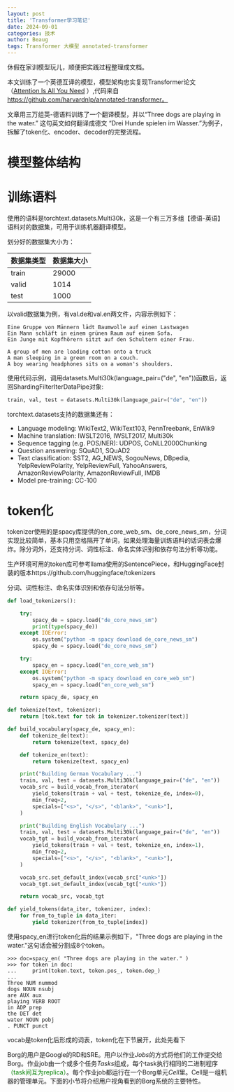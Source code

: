 ```yaml
---
layout: post
title: 'Transformer学习笔记'
date: 2024-09-01
categories: 技术
author: Beaug
tags: Transformer 大模型 annotated-transformer
---
```





休假在家训模型玩儿，顺便把实践过程整理成文档。

本文训练了一个英德互译的模型，模型架构忠实复现Transformer论文（[Attention Is All You Need](https://arxiv.org/pdf/1706.03762)
）,代码来自 https://github.com/harvardnlp/annotated-transformer。

文章用三万组英-德语料训练了一个翻译模型，并以“Three dogs are playing in the water.” 这句英文如何翻译成德文 “Drei Hunde spielen im Wasser.”为例子，拆解了token化、encoder、decoder的完整流程。


# 模型整体结构





# 训练语料
使用的语料是torchtext.datasets.Multi30k，这是一个有三万多组【德语-英语】语料对的数据集，可用于训练机器翻译模型。

划分好的数据集大小为：

| 数据集类型   | 数据集大小 |
|:-----------|:----------|
| train   |   29000 |
| valid   |   1014 |
| test   |   1000 |

以valid数据集为例，有val.de和val.en两文件，内容示例如下：
```
Eine Gruppe von Männern lädt Baumwolle auf einen Lastwagen
Ein Mann schläft in einem grünen Raum auf einem Sofa.
Ein Junge mit Kopfhörern sitzt auf den Schultern einer Frau.
```
```
A group of men are loading cotton onto a truck
A man sleeping in a green room on a couch.
A boy wearing headphones sits on a woman's shoulders.
```

使用代码示例，调用datasets.Multi30k(language_pair=("de", "en"))函数后，返回ShardingFilterIterDataPipe对象:

```python
train, val, test = datasets.Multi30k(language_pair=("de", "en"))

```

torchtext.datasets支持的数据集还有：
* Language modeling: WikiText2, WikiText103, PennTreebank, EnWik9
* Machine translation: IWSLT2016, IWSLT2017, Multi30k
* Sequence tagging (e.g. POS/NER): UDPOS, CoNLL2000Chunking
* Question answering: SQuAD1, SQuAD2
* Text classification: SST2, AG_NEWS, SogouNews, DBpedia, YelpReviewPolarity, YelpReviewFull, YahooAnswers, AmazonReviewPolarity, AmazonReviewFull, IMDB
* Model pre-training: CC-100


# token化

tokenizer使用的是spacy库提供的en_core_web_sm、de_core_news_sm，分词实现比较简单，基本只用空格隔开了单词，如果处理海量训练语料的话词表会爆炸。除分词外，还支持分词、词性标注、命名实体识别和依存句法分析等功能。

生产环境可用的token库可参考llama使用的SentencePiece，和HuggingFace封装的版本https://github.com/huggingface/tokenizers

分词、词性标注、命名实体识别和依存句法分析等。

```python
def load_tokenizers():

    try:
        spacy_de = spacy.load("de_core_news_sm")
        print(type(spacy_de))
    except IOError:
        os.system("python -m spacy download de_core_news_sm")
        spacy_de = spacy.load("de_core_news_sm")

    try:
        spacy_en = spacy.load("en_core_web_sm")
    except IOError:
        os.system("python -m spacy download en_core_web_sm")
        spacy_en = spacy.load("en_core_web_sm")

    return spacy_de, spacy_en

def tokenize(text, tokenizer):
    return [tok.text for tok in tokenizer.tokenizer(text)]

def build_vocabulary(spacy_de, spacy_en):
    def tokenize_de(text):
        return tokenize(text, spacy_de)

    def tokenize_en(text):
        return tokenize(text, spacy_en)

    print("Building German Vocabulary ...")
    train, val, test = datasets.Multi30k(language_pair=("de", "en"))
    vocab_src = build_vocab_from_iterator(
        yield_tokens(train + val + test, tokenize_de, index=0),
        min_freq=2,
        specials=["<s>", "</s>", "<blank>", "<unk>"],
    )

    print("Building English Vocabulary ...")
    train, val, test = datasets.Multi30k(language_pair=("de", "en"))
    vocab_tgt = build_vocab_from_iterator(
        yield_tokens(train + val + test, tokenize_en, index=1),
        min_freq=2,
        specials=["<s>", "</s>", "<blank>", "<unk>"],
    )

    vocab_src.set_default_index(vocab_src["<unk>"])
    vocab_tgt.set_default_index(vocab_tgt["<unk>"])

    return vocab_src, vocab_tgt

def yield_tokens(data_iter, tokenizer, index):
    for from_to_tuple in data_iter:
        yield tokenizer(from_to_tuple[index])

```

使用spacy_en进行token化后的结果示例如下，"Three dogs are playing in the water."这句话会被分割成8个token。

```
>>> doc=spacy_en( "Three dogs are playing in the water." )
>>> for token in doc:
...     print(token.text, token.pos_, token.dep_)
...
Three NUM nummod
dogs NOUN nsubj
are AUX aux
playing VERB ROOT
in ADP prep
the DET det
water NOUN pobj
. PUNCT punct
```
vocab是token化后形成的词表，token化在下节展开，此处先看下







Borg的用户是Google的RD和SRE。用户以作业*Jobs*的方式将他们的工作提交给Borg。作业job由一个或多个任务*Tasks*组成，每个task执行相同的二进制程序 <font color=green>（task间互为replica）</font>。每个作业job都运行在一个Borg单元*Cell*里。Cell是一组机器的管理单元。下面的小节将介绍用户视角看到的Borg系统的主要特性。



